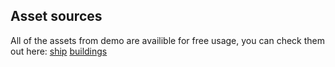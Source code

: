 ## Asset sources
All of the assets from demo are availible for free usage, you can check them out here:
[ship](https://starlight-furnace.itch.io/starlight-menagerie)
[buildings](https://morithedaichi.itch.io/future-assets-free)